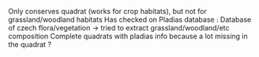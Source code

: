 
Only conserves quadrat (works for crop habitats), but not for grassland/woodland habitats 
Has checked on Pladias database :
Database of czech flora/vegetation 
→ tried to extract grassland/woodland/etc composition
Complete quadrats with pladias info because a lot missing in the quadrat ?


